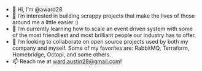 - 👋 Hi, I’m @award28
- 👀 I’m interested in building scrappy projects that make the lives of those around me a little easier :)
- 🌱 I’m currently learning how to scale an event driven system with some of the most friendliest and most brilliant people our industry has to offer.
- 💞️ I’m looking to collaborate on open source projects used by both my company and myself. Some of my favorites are: RabbitMQ, Terraform, Homebridge, Octopi, and some others.
- 📫 Reach me at ward.austin28@gmail.com!

<!---
award28/award28 is a ✨ special ✨ repository because its `README.md` (this file) appears on your GitHub profile.
You can click the Preview link to take a look at your changes.
--->
